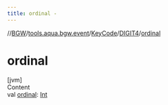 ```yaml
---
title: ordinal -
---
```

//[BGW](../../../../index.md)/[tools.aqua.bgw.event](../../index.md)/[KeyCode](../index.md)/[DIGIT4](index.md)/[ordinal](ordinal.md)



# ordinal  
[jvm]  
Content  
val [ordinal](ordinal.md): [Int](https://kotlinlang.org/api/latest/jvm/stdlib/kotlin/-int/index.html)  



